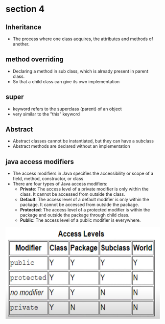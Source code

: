 # section 4 

## Inheritance 
- The process where one class acquires, the attributes and methods of another.


## method overriding 
- Declaring a method in sub class, which is already present in parent class.
- So that a child class can give its own implementation
		
## super 
- keyword refers to the superclass (parent) of an object
- very similar to the "this" keyword

## Abstract 
- Abstract classes cannot be instantiated, but they can have a subclass
- Abstract methods are declared without an implementation

## java access modifiers
- The access modifiers in Java specifies the accessibility or scope of a field, method, constructor, or class
- There are four types of Java access modifiers:
   -  **Private**: The access level of a private modifier is only within the class. It cannot be accessed from outside the class.
   -  **Default**: The access level of a default modifier is only within the package. It cannot be accessed from outside the package. 
   -  **Protected**: The access level of a protected modifier is within the package and outside the package through child class.
   -  **Public**: The access level of a public modifier is everywhere. 

<div align="center" >
    <img src="../JavaCoding/acess.png" style="display:block;text-align:center" width="600" height="300"/>
</div>
		